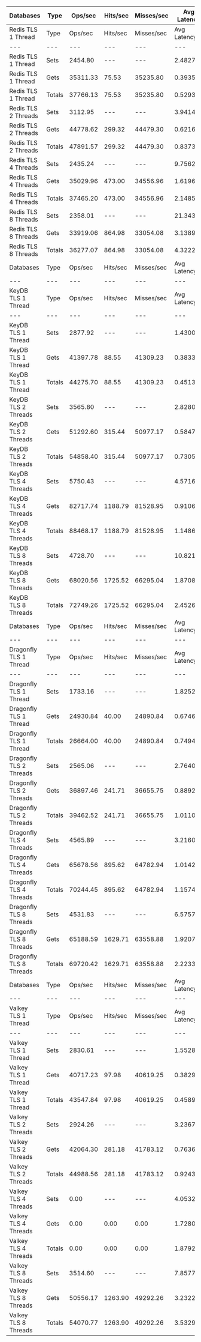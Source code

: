 | Databases | Type | Ops/sec | Hits/sec | Misses/sec | Avg Latency | p50 Latency | p99 Latency | p99.9 Latency | KB/sec |
| --- | --- | --- | --- | --- | --- | --- | --- | --- | --- |
| Redis TLS 1 Thread | Type | Ops/sec | Hits/sec | Misses/sec | Avg Latency | p50 Latency | p99 Latency | p99.9 Latency | KB/sec |
| --- | --- | --- | --- | --- | --- | --- | --- | --- | --- |
Redis TLS 1 Thread | Sets | 2454.80 | --- | --- | 2.48277 | 0.38300 | 39.67900 | 44.03100 | 115.04 |
Redis TLS 1 Thread | Gets | 35311.33 | 75.53 | 35235.80 | 0.39354 | 0.37500 | 0.67900 | 1.05500 | 1310.54 |
Redis TLS 1 Thread | Totals | 37766.13 | 75.53 | 35235.80 | 0.52934 | 0.37500 | 0.72700 | 38.91100 | 1425.58 |
Redis TLS 2 Threads | Sets | 3112.95 | --- | --- | 3.94148 | 0.63100 | 61.95100 | 66.55900 | 145.88 |
Redis TLS 2 Threads | Gets | 44778.62 | 299.32 | 44479.30 | 0.62160 | 0.61500 | 0.89500 | 1.21500 | 1662.82 |
Redis TLS 2 Threads | Totals | 47891.57 | 299.32 | 44479.30 | 0.83739 | 0.62300 | 0.93500 | 57.34300 | 1808.71 |
Redis TLS 4 Threads | Sets | 2435.24 | --- | --- | 9.75626 | 1.67900 | 156.67100 | 169.98300 | 114.14 |
Redis TLS 4 Threads | Gets | 35029.96 | 473.00 | 34556.96 | 1.61962 | 1.62300 | 2.59100 | 3.21500 | 1302.02 |
Redis TLS 4 Threads | Totals | 37465.20 | 473.00 | 34556.96 | 2.14850 | 1.62300 | 2.71900 | 148.47900 | 1416.15 |
Redis TLS 8 Threads | Sets | 2358.01 | --- | --- | 21.34377 | 3.21500 | 315.39100 | 346.11100 | 110.51 |
Redis TLS 8 Threads | Gets | 33919.06 | 864.98 | 33054.08 | 3.13892 | 3.11900 | 5.47100 | 6.04700 | 1262.70 |
Redis TLS 8 Threads | Totals | 36277.07 | 864.98 | 33054.08 | 4.32223 | 3.13500 | 5.63100 | 301.05500 | 1373.22 |
| Databases | Type | Ops/sec | Hits/sec | Misses/sec | Avg Latency | p50 Latency | p99 Latency | p99.9 Latency | KB/sec |
| --- | --- | --- | --- | --- | --- | --- | --- | --- | --- |
| KeyDB TLS 1 Thread | Type | Ops/sec | Hits/sec | Misses/sec | Avg Latency | p50 Latency | p99 Latency | p99.9 Latency | KB/sec |
| --- | --- | --- | --- | --- | --- | --- | --- | --- | --- |
KeyDB TLS 1 Thread | Sets | 2877.92 | --- | --- | 1.43008 | 0.39100 | 22.91100 | 27.13500 | 134.87 |
KeyDB TLS 1 Thread | Gets | 41397.78 | 88.55 | 41309.23 | 0.38333 | 0.39100 | 0.62300 | 0.75100 | 1536.43 |
KeyDB TLS 1 Thread | Totals | 44275.70 | 88.55 | 41309.23 | 0.45137 | 0.39100 | 0.65500 | 21.50300 | 1671.30 |
KeyDB TLS 2 Threads | Sets | 3565.80 | --- | --- | 2.82803 | 0.50300 | 45.31100 | 49.40700 | 167.11 |
KeyDB TLS 2 Threads | Gets | 51292.60 | 315.44 | 50977.17 | 0.58475 | 0.48700 | 1.13500 | 1.39900 | 1904.58 |
KeyDB TLS 2 Threads | Totals | 54858.40 | 315.44 | 50977.17 | 0.73056 | 0.49500 | 1.21500 | 43.00700 | 2071.69 |
KeyDB TLS 4 Threads | Sets | 5750.43 | --- | --- | 4.57166 | 0.81500 | 86.01500 | 102.91100 | 269.51 |
KeyDB TLS 4 Threads | Gets | 82717.74 | 1188.79 | 81528.95 | 0.91068 | 0.78300 | 3.13500 | 4.41500 | 3074.86 |
KeyDB TLS 4 Threads | Totals | 88468.17 | 1188.79 | 81528.95 | 1.14864 | 0.78300 | 3.61500 | 72.70300 | 3344.37 |
KeyDB TLS 8 Threads | Sets | 4728.70 | --- | --- | 10.82154 | 1.80700 | 184.31900 | 210.94300 | 221.62 |
KeyDB TLS 8 Threads | Gets | 68020.56 | 1725.52 | 66295.04 | 1.87084 | 1.75100 | 5.15100 | 8.95900 | 2532.16 |
KeyDB TLS 8 Threads | Totals | 72749.26 | 1725.52 | 66295.04 | 2.45263 | 1.75100 | 6.07900 | 167.93500 | 2753.78 |
| Databases | Type | Ops/sec | Hits/sec | Misses/sec | Avg Latency | p50 Latency | p99 Latency | p99.9 Latency | KB/sec |
| --- | --- | --- | --- | --- | --- | --- | --- | --- | --- |
| Dragonfly TLS 1 Thread | Type | Ops/sec | Hits/sec | Misses/sec | Avg Latency | p50 Latency | p99 Latency | p99.9 Latency | KB/sec |
| --- | --- | --- | --- | --- | --- | --- | --- | --- | --- |
Dragonfly TLS 1 Thread | Sets | 1733.16 | --- | --- | 1.82525 | 0.71900 | 24.95900 | 29.69500 | 81.22 |
Dragonfly TLS 1 Thread | Gets | 24930.84 | 40.00 | 24890.84 | 0.67464 | 0.70300 | 1.83900 | 2.12700 | 925.21 |
Dragonfly TLS 1 Thread | Totals | 26664.00 | 40.00 | 24890.84 | 0.74943 | 0.70300 | 1.91900 | 23.67900 | 1006.44 |
Dragonfly TLS 2 Threads | Sets | 2565.06 | --- | --- | 2.76404 | 0.76700 | 41.98300 | 47.87100 | 120.21 |
Dragonfly TLS 2 Threads | Gets | 36897.46 | 241.71 | 36655.75 | 0.88923 | 0.75900 | 3.16700 | 4.70300 | 1370.14 |
Dragonfly TLS 2 Threads | Totals | 39462.52 | 241.71 | 36655.75 | 1.01109 | 0.75900 | 3.45500 | 37.88700 | 1490.35 |
Dragonfly TLS 4 Threads | Sets | 4565.89 | --- | --- | 3.21607 | 1.07100 | 50.17500 | 74.23900 | 214.00 |
Dragonfly TLS 4 Threads | Gets | 65678.56 | 895.62 | 64782.94 | 1.01429 | 0.94300 | 2.97500 | 5.56700 | 2441.23 |
Dragonfly TLS 4 Threads | Totals | 70244.45 | 895.62 | 64782.94 | 1.15741 | 0.95100 | 3.45500 | 43.26300 | 2655.22 |
Dragonfly TLS 8 Threads | Sets | 4531.83 | --- | --- | 6.57578 | 1.95100 | 115.19900 | 144.38300 | 212.39 |
Dragonfly TLS 8 Threads | Gets | 65188.59 | 1629.71 | 63558.88 | 1.92078 | 1.83100 | 5.47100 | 9.02300 | 2426.62 |
Dragonfly TLS 8 Threads | Totals | 69720.42 | 1629.71 | 63558.88 | 2.22335 | 1.83900 | 6.33500 | 99.83900 | 2639.01 |
| Databases | Type | Ops/sec | Hits/sec | Misses/sec | Avg Latency | p50 Latency | p99 Latency | p99.9 Latency | KB/sec |
| --- | --- | --- | --- | --- | --- | --- | --- | --- | --- |
| Valkey TLS 1 Thread | Type | Ops/sec | Hits/sec | Misses/sec | Avg Latency | p50 Latency | p99 Latency | p99.9 Latency | KB/sec |
| --- | --- | --- | --- | --- | --- | --- | --- | --- | --- |
Valkey TLS 1 Thread | Sets | 2830.61 | --- | --- | 1.55282 | 0.37500 | 25.34300 | 29.05500 | 132.65 |
Valkey TLS 1 Thread | Gets | 40717.23 | 97.98 | 40619.25 | 0.38295 | 0.38300 | 0.61500 | 0.66300 | 1511.22 |
Valkey TLS 1 Thread | Totals | 43547.84 | 97.98 | 40619.25 | 0.45899 | 0.38300 | 0.63900 | 23.80700 | 1643.88 |
Valkey TLS 2 Threads | Sets | 2924.26 | --- | --- | 3.23676 | 0.75900 | 54.27100 | 57.85500 | 137.04 |
Valkey TLS 2 Threads | Gets | 42064.30 | 281.18 | 41783.12 | 0.76360 | 0.75900 | 3.37500 | 5.50300 | 1562.03 |
Valkey TLS 2 Threads | Totals | 44988.56 | 281.18 | 41783.12 | 0.92435 | 0.75900 | 3.66300 | 50.17500 | 1699.07 |
Valkey TLS 4 Threads | Sets | 0.00 | --- | --- | 4.05323 | 1.61500 | 66.55900 | 77.31100 | 0.00 |
Valkey TLS 4 Threads | Gets | 0.00 | 0.00 | 0.00 | 1.72809 | 1.60700 | 4.38300 | 4.76700 | 0.00 |
Valkey TLS 4 Threads | Totals | 0.00 | 0.00 | 0.00 | 1.87922 | 1.60700 | 4.51100 | 59.13500 | 0.00 |
Valkey TLS 8 Threads | Sets | 3514.60 | --- | --- | 7.85773 | 3.05500 | 126.97500 | 146.43100 | 164.72 |
Valkey TLS 8 Threads | Gets | 50556.17 | 1263.90 | 49292.26 | 3.23225 | 3.03900 | 5.91900 | 9.21500 | 1881.93 |
Valkey TLS 8 Threads | Totals | 54070.77 | 1263.90 | 49292.26 | 3.53291 | 3.03900 | 6.11100 | 113.15100 | 2046.65 |
